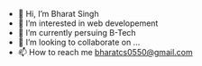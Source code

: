 - 👋 Hi, I’m Bharat Singh
- 👀 I’m interested in web developement
- 🌱 I’m currently persuing B-Tech
- 💞️ I’m looking to collaborate on ...
- 📫 How to reach me bharatcs0550@gmail.com

<!---
Bharat0550/Bharat0550 is a ✨ special ✨ repository because its `README.md` (this file) appears on your GitHub profile.
You can click the Preview link to take a look at your changes.
--->
